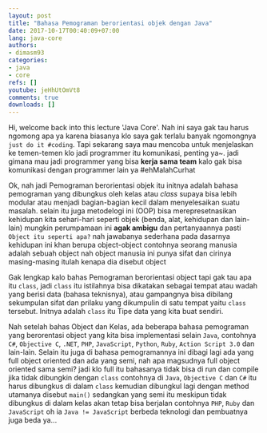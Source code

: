 ```yaml
---
layout: post
title: "Bahasa Pemograman berorientasi objek dengan Java"
date: 2017-10-17T00:40:09+07:00
lang: java-core
authors:
- dimasm93
categories:
- java
- core
refs: []
youtube: jeHhUtOmVt8
comments: true
downloads: []
---
```


Hi, welcome back into this lecture 'Java Core'. Nah ini saya gak tau harus ngomong apa ya karena biasanya klo saya gak terlalu banyak ngomongnya `just do it #coding`. Tapi sekarang saya mau mencoba untuk menjelaskan ke temen-temen klo jadi programmer itu komunikasi, penting ya~. jadi gimana mau jadi programmer yang bisa **kerja sama team** kalo gak bisa komunikasi dengan programmer lain ya #ehMalahCurhat

Ok, nah jadi Pemograman berorientasi objek itu initnya adalah bahasa pemograman yang dibungkus oleh kelas atau _class_ supaya bisa lebih modular atau menjadi bagian-bagian kecil dalam menyelesaikan suatu masalah. selain itu juga metodelogi ini (OOP) bisa merepresetnasikan kehidupan kita sehari-hari seperti objek (benda, alat, kehidupan dan lain-lain) mungkin perumpamaan ini **agak ambigu** dan pertanyaannya pasti `Object itu seperti apa?` nah jawabanya sederhana pada dasarnya kehidupan ini khan berupa object-object contohnya seorang manusia adalah sebuah object nah object manusia ini punya sifat dan cirinya masing-masing itulah kenapa dia disebut object

Gak lengkap kalo bahas Pemograman berorientasi object tapi gak tau apa itu `class`, jadi `class` itu istilahnya bisa dikatakan sebagai tempat atau wadah yang berisi data (bahasa teknisnya), atau gampangnya bisa dibilang sekumpulan sifat dan prilaku yang dikumpulin di satu tempat yaitu `class` tersebut. Initnya adalah `class` itu Tipe data yang kita buat sendiri.

Nah setelah bahas Object dan Kelas, ada beberapa bahasa pemograman yang berorentasi object yang kita bisa implementasi selain `Java`, contohnya `C#`, `Objective C`, `.NET`, `PHP`, `JavaScript`, `Python`, `Ruby`, `Action Script 3.0` dan lain-lain. Selain itu juga di bahasa pemogramannya ini dibagi lagi ada yang full object oriented dan ada yang semi, nah apa magsudnya full object oriented sama semi? jadi klo full itu bahasanya tidak bisa di run dan compile jika tidak dibungkin dengan `class` contohnya di `Java`, `Objective C` dan `C#` itu harus dibungkus di dalam `class` kemudian dibungkul lagi dengan method utamanya disebut `main()` sedangkan yang semi itu meskipun tidak dibungkus di dalam kelas akan tetap bisa berjalan contohnya `PHP`, `Ruby` dan `JavaScript` oh ia `Java != JavaScript` berbeda teknologi dan pembuatnya juga beda ya...